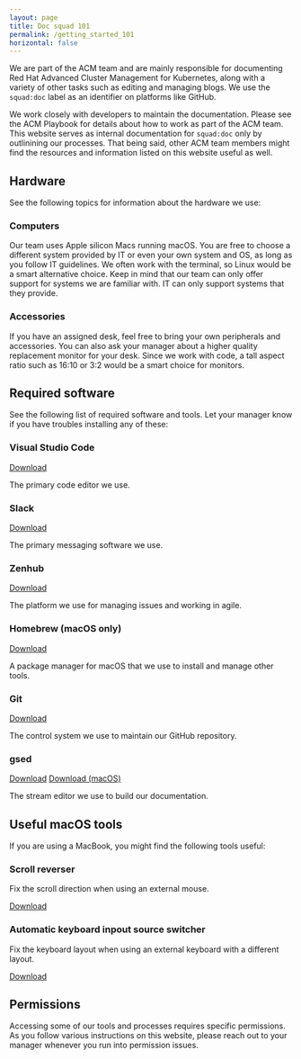 ```yaml
---
layout: page
title: Doc squad 101
permalink: /getting_started_101
horizontal: false
---
```


We are part of the ACM team and are mainly responsible for documenting Red Hat Advanced Cluster Management for Kubernetes, along with a variety of other tasks such as editing and managing blogs. We use the `squad:doc` label as an identifier on platforms like GitHub.

We work closely with developers to maintain the documentation. Please see the ACM Playbook for details about how to work as part of the ACM team. This website serves as internal documentation for `squad:doc` only by outlinining our processes. That being said, other ACM team members might find the resources and information listed on this website useful as well.

## Hardware

See the following topics for information about the hardware we use:

### Computers

Our team uses Apple silicon Macs running macOS. You are free to choose a different system provided by IT or even your own system and OS, as long as you follow IT guidelines. We often work with the terminal, so Linux would be a smart alternative choice. Keep in mind that our team can only offer support for systems we are familiar with. IT can only support systems that they provide.

### Accessories

If you have an assigned desk, feel free to bring your own peripherals and accessories. You can also ask your manager about a higher quality replacement monitor for your desk. Since we work with code, a tall aspect ratio such as 16:10 or 3:2 would be a smart choice for monitors.

## Required software

See the following list of required software and tools. Let your manager know if you have troubles installing any of these:

### Visual Studio Code

[Download](https://code.visualstudio.com/download/)

The primary code editor we use.

### Slack

[Download](https://slack.com/downloads/)

The primary messaging software we use.

### Zenhub

[Download](https://www.zenhub.com/extension)

The platform we use for managing issues and working in agile.

### Homebrew (macOS only)

[Download](https://brew.sh/)

A package manager for macOS that we use to install and manage other tools.

### Git

[Download](https://git-scm.com/downloads)

The control system we use to maintain our GitHub repository.

### gsed

[Download](https://www.gnu.org/software/sed/)
[Download (macOS)](https://formulae.brew.sh/formula/gnu-sed)

The stream editor we use to build our documentation.

## Useful macOS tools

If you are using a MacBook, you might find the following tools useful:

### Scroll reverser

Fix the scroll direction when using an external mouse.

[Download](https://github.com/pilotmoon/Scroll-Reverser)

### Automatic keyboard inpout source switcher

Fix the keyboard layout when using an external keyboard with a different layout.

[Download](https://github.com/ohueter/autokbisw)

## Permissions

Accessing some of our tools and processes requires specific permissions. As you follow various instructions on this website, please reach out to your manager whenever you run into permission issues.

